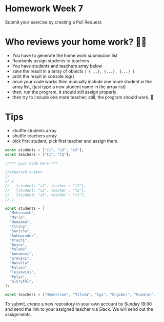 # Homework Week 7

Submit your exercise by creating a Pull Request.

# Who reviews your home work? 🧛‍♀️

- You have to generate the home work submission list
- Randomly assign students to teachers
- You have students and teachers array below
- save the result in a array of objects `[ {...}, {...}, {...} ]`
- print the result in console.log()
- once your code works then manually include one more student in the array list, (just type a new student name in the array list)
- then, run the program, it should still assign properly
- then try to include one more teacher; still, the program should work. 🙂

# Tips

- shuffle students array
- shuffle teachers array
- pick first student, pick first teacher and assign them.

```javascript
const students = ["s1", "s2", "s3"];
const teachers = ["t1", "t2"];

//*** your code here ***

//expected output
//
// [
//   {student: "s1", teacher : "t2"},
//   {student: "s2", teacher : "t2"},
//   {student: "s3", teacher : "t1"},
// ]
```

```javascript
const students = [
  "Mehrnoosh",
  "Maria",
  "Oumaima",
  "Yiting",
  "Sunitha",
  "Sukhwinder",
  "Prachi",
  "Busra",
  "Paloma",
  "Annamani",
  "Sravani",
  "Natalia",
  "Fatima",
  "Tejaswini",
  "Fulya",
  "Gloryfel",
];

const teachers = ["Henderson", "Tifana", "Iga", "Engiber", "Kumaran", "Lukáš", "Tim"];
```

To submit, create a new repository in your own account by Sunday 18:00 and send the link to your assigned teacher via Slack. We will send out the assignments.
